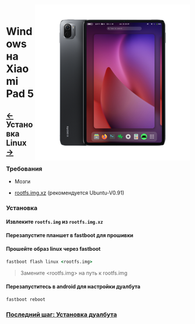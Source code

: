 ﻿﻿<img align="right" src="../../assets/nabu.png" width="425" alt="Linux Running On A Xiaomi Pad 5">


# Windows на Xiaomi Pad 5

## [←](prepare-ru.md) Установка Linux [→](dualboot-ru.md)

### Требования
- Мозги
  
- [rootfs.img.xz](https://mega.nz/folder/CVMGEAiB#7oazR3wpkKdAH2eZChtRTg) (рекомендуется Ubuntu-V0.91)

### Установка

#### Извлеките `rootfs.img` из `rootfs.img.xz`

#### Перезапустите планшет в fastboot для прошивки

#### Прошейте образ linux через fastboot
```cmd
fastboot flash linux <rootfs.img>
```
> Замените <rootfs.img> на путь к rootfs.img

#### Перезапуститесь в android для настройки дуалбута
```sh
fastboot reboot
```

### [Последний шаг: Установка дуалбута](dualboot-ru.md)